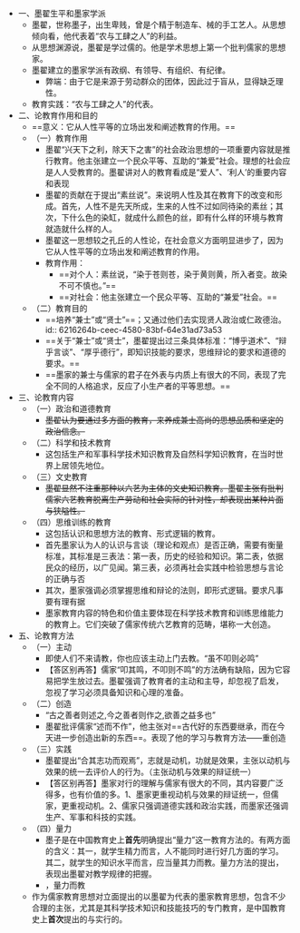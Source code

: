 - 一、墨翟生平和墨家学派
	- 墨翟，世称墨子，出生卑贱，曾是个精于制造车、械的手工艺人。从思想倾向看，他代表着“农与工肆之人”的利益。
	- 从思想渊源说，墨翟是学过儒的。他是学术思想上第一个批判儒家的思想家。
	- 墨翟建立的墨家学派有政纲、有领导、有组织、有纪律。
		- 弊端：由于它是来源于劳动群众的团体，因此过于盲从，显得缺乏理性。
	- 教育实践：“农与工肆之人”的代表。
- 二、论教育作用和目的
	- ==意义：它从人性平等的立场出发和阐述教育的作用。==
	- （一）教育作用
		- 墨翟“兴天下之利，除天下之害”的社会政治思想的一项重要内容就是推行教育。他主张建立一个民众平等、互助的“兼爱”社会。理想的社会应是人人受教育的。墨翟讲对人的教育看成是“爱人”、‘利人’的重要内容和表现
		- 墨翟的贡献在于提出“素丝说”。来说明人性及其在教育下的改变和形成。首先，人性不是先天所成，生来的人性不过如同待染的素丝；其次，下什么色的染缸，就成什么颜色的丝，即有什么样的环境与教育就造就什么样的人。
		- 墨翟这一思想较之孔丘的人性论，在社会意义方面明显进步了，因为它从人性平等的立场出发和阐述教育的作用。
		- 教育作用：
			- ==对个人：素丝说，“染于苍则苍，染于黄则黄，所入者变。故染不可不慎也。”==
			- ==对社会：他主张建立一个民众平等、互助的“兼爱”社会。==
	- （二）教育目的
		- ==培养“兼士”或“贤士”==；又通过他们去实现贤人政治或仁政德治。
		  id:: 6216264b-ceec-4580-83bf-64e31ad73a53
		- ==关于“兼士”或“贤士”，墨翟提出过三条具体标准：“博乎道术”、“辩乎言谈”、“厚乎德行”，即知识技能的要求，思维辩论的要求和道德的要求。==
		- ==墨家的兼士与儒家的君子在外表与内质上有很大的不同，表现了完全不同的人格追求，反应了小生产者的平等思想。==
- 三、论教育内容
	- （一）政治和道德教育
		- ~~墨翟认为要通过多方面的教育，来养成兼士高尚的思想品质和坚定的政治信念。~~
	- （二）科学和技术教育
		- 这包括生产和军事科学技术知识教育及自然科学知识教育，在当时世界上居领先地位。
	- （三）文史教育
		- ~~墨翟显然不注重那种以六艺为主体的文史知识教育。墨翟主张有批判儒家六艺教育脱离生产劳动和社会实际的针对性，却表现出某种片面与狭隘性。~~
	- （四）思维训练的教育
		- 这包括认识和思想方法的教育、形式逻辑的教育。
		- 首先墨家认为人的认识与言谈（理论和观点）是否正确，需要有衡量标准，其标准是三表法：第一表，历史的经验和知识。第二表，依据民众的经历，以广见闻。第三表，必须再社会实践中检验思想与言论的正确与否
		- 其次，墨家强调必须掌握思维和辩论的法则，即形式逻辑。要求凡事要有理有据
		- 墨家教育内容的特色和价值主要体现在科学技术教育和训练思维能力的教育上。它们突破了儒家传统六艺教育的范畴，堪称一大创造。
- 五、论教育方法
	- （一）主动
		- 即使人们不来请教，你也应该主动上门去教。“虽不叩则必鸣”
		- 【答区别再答】儒家“叩其鸣，不叩则不鸣”的方法确有缺陷，因为它容易把学生放过去。墨翟强调了教育者的主动和主导，却忽视了启发，忽视了学习必须具备知识和心理的准备。
	- （二）创造
		- “古之善者则述之,今之善者则作之,欲善之益多也”
		- 墨翟批评儒家“述而不作”，他主张对==古代好的东西要继承，而在今天进一步创造出新的东西==。表现了他的学习与教育方法——重创造
	- （三）实践
		- 墨翟提出“合其志功而观焉”，志就是动机，功就是效果，主张以动机与效果的统一去评价人的行为。（主张动机与效果的辩证统一）
		- 【答区别再答】墨家对行的理解与儒家有很大的不同，其内容要广泛得多，也有价值的多。1、墨家更重视动机与效果的辩证统一，但儒家，更重视动机。2、儒家只强调道德实践和政治实践，而墨家还强调生产、军事和科技的实践。
	- （四）量力
		- 墨子是在中国教育史上**首先**明确提出“量力”这一教育方法的。有两方面的含义：其一，就学生精力而言，人不能同时进行好几方面的学习。其二，就学生的知识水平而言，应当量其力而教。量力方法的提出，表现出墨翟对教学规律的把握。
		- ，量力而教
	- 作为儒家教育思想对立面提出的以墨翟为代表的墨家教育思想，包含不少合理的主张，尤其是其科学技术知识和技能技巧的专门教育，是中国教育史上**首次**提出的与实行的。